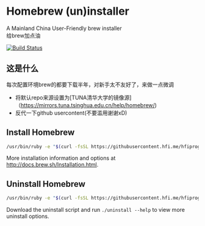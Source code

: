 # Homebrew (un)installer
A Mainland China User-Friendly brew installer  
给brew加点油

[![Build Status](https://travis-ci.org/Homebrew/install.svg?branch=master)](https://travis-ci.org/Homebrew/install)

## 这是什么  
每次配置环境brew的都要下载半年，对新手太不友好了，来做一点微调
- 将默认repo来源设置为[TUNA清华大学的镜像源]（https://mirrors.tuna.tsinghua.edu.cn/help/homebrew/)
- 反代一下github usercontent(不要滥用谢谢xD)

## Install Homebrew
```bash
/usr/bin/ruby -e "$(curl -fsSL https://githubusercontent.hfi.me/hfiprogramming/install/master/install)"
```

More installation information and options at http://docs.brew.sh/Installation.html.

## Uninstall Homebrew
```bash
/usr/bin/ruby -e "$(curl -fsSL https://githubusercontent.hfi.me/hfiprogramming/install/master/uninstall)"
```

Download the uninstall script and run `./uninstall --help` to view more uninstall options.

